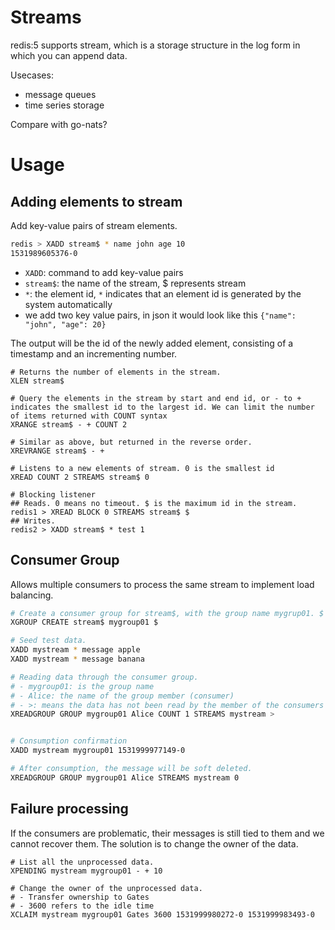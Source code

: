 # Streams

redis:5 supports stream, which is a storage structure in the log form in which you can append data.

Usecases:
- message queues
- time series storage

Compare with go-nats?


# Usage

## Adding elements to stream

Add key-value pairs of stream elements.
```bash
redis > XADD stream$ * name john age 10
1531989605376-0
```

- `XADD`: command to add key-value pairs
- `stream$`: the name of the stream, $ represents stream
- `*`: the element id, `*` indicates that an element id is generated by the system automatically
- we add two key value pairs, in json it would look like this `{"name": "john", "age": 20}`

The output will be the id of the newly added element, consisting of a timestamp and an incrementing number.

```
# Returns the number of elements in the stream.
XLEN stream$ 

# Query the elements in the stream by start and end id, or - to + indicates the smallest id to the largest id. We can limit the number of items returned with COUNT syntax
XRANGE stream$ - + COUNT 2

# Similar as above, but returned in the reverse order.
XREVRANGE stream$ - +

# Listens to a new elements of stream. 0 is the smallest id
XREAD COUNT 2 STREAMS stream$ 0

# Blocking listener
## Reads. 0 means no timeout. $ is the maximum id in the stream.
redis1 > XREAD BLOCK 0 STREAMS stream$ $
## Writes.
redis2 > XADD stream$ * test 1
```

## Consumer Group

Allows multiple consumers to process the same stream to implement load balancing.

```bash
# Create a consumer group for stream$, with the group name mygrup01. $ means read the element that is after the current maximum id.
XGROUP CREATE stream$ mygroup01 $

# Seed test data.
XADD mystream * message apple 
XADD mystream * message banana

# Reading data through the consumer group.
# - mygroup01: is the group name
# - Alice: the name of the group member (consumer)
# - >: means the data has not been read by the member of the consumers so far.
XREADGROUP GROUP mygroup01 Alice COUNT 1 STREAMS mystream >


# Consumption confirmation
XADD mystream mygroup01 1531999977149-0

# After consumption, the message will be soft deleted.
XREADGROUP GROUP mygroup01 Alice STREAMS mystream 0
```


## Failure processing

If the consumers are problematic, their messages is still tied to them and we cannot recover them. The solution is to change the owner of the data.

```
# List all the unprocessed data.
XPENDING mystream mygroup01 - + 10

# Change the owner of the unprocessed data.
# - Transfer ownership to Gates
# - 3600 refers to the idle time
XCLAIM mystream mygroup01 Gates 3600 1531999980272-0 1531999983493-0
```
